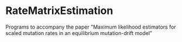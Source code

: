 # RateMatrixEstimation
Programs to accompany the paper "Maximum likelihood estimators for scaled mutation rates in an equilibrium mutation-drift model”
